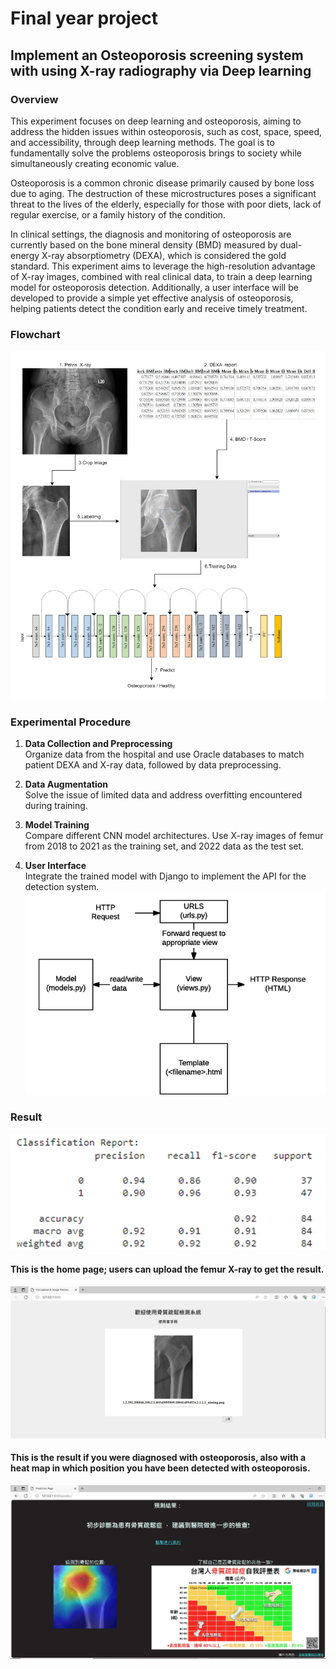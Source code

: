 # Final year project
## Implement an Osteoporosis screening system with using X-ray radiography via Deep learning

### Overview
This experiment focuses on deep learning and osteoporosis, aiming to address the hidden issues within osteoporosis, such as cost, space, speed, and accessibility, through deep learning methods. The goal is to fundamentally solve the problems osteoporosis brings to society while simultaneously creating economic value.

Osteoporosis is a common chronic disease primarily caused by bone loss due to aging. The destruction of these microstructures poses a significant threat to the lives of the elderly, especially for those with poor diets, lack of regular exercise, or a family history of the condition.

In clinical settings, the diagnosis and monitoring of osteoporosis are currently based on the bone mineral density (BMD) measured by dual-energy X-ray absorptiometry (DEXA), which is considered the gold standard. This experiment aims to leverage the high-resolution advantage of X-ray images, combined with real clinical data, to train a deep learning model for osteoporosis detection. Additionally, a user interface will be developed to provide a simple yet effective analysis of osteoporosis, helping patients detect the condition early and receive timely treatment.

### Flowchart
![alt text](FPY_SOP.png)


### Experimental Procedure

1. **Data Collection and Preprocessing**  
   Organize data from the hospital and use Oracle databases to match patient DEXA and X-ray data, followed by data preprocessing.

2. **Data Augmentation**  
   Solve the issue of limited data and address overfitting encountered during training.

3. **Model Training**  
   Compare different CNN model architectures. Use X-ray images of femur from 2018 to 2021 as the training set, and 2022 data as the test set.

4. **User Interface**  
   Integrate the trained model with Django to implement the API for the detection system.
   ![alt text](image-1.png)

### Result
![alt text](image.png)
#### This is the home page; users can upload the femur X-ray to get the result.
![alt text](image-2.png)
#### This is the result if you were diagnosed with osteoporosis, also with a heat map in which position you have been detected with osteoporosis.
![alt text](image-3.png)